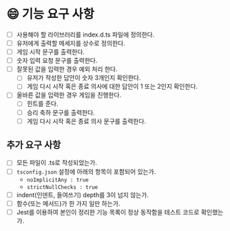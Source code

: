 # 😄 기능 요구 사항

- [ ] 사용해야 할 라이브러리를 index.d.ts 파일에 정의한다.
- [ ] 유저에게 출력할 메세지를 상수로 정의한다.
- [ ] 게임 시작 문구를 출력한다.
- [ ] 숫자 입력 요청 문구를 출력한다.
- [ ] 잘못된 값을 입력한 경우 예외 처리 한다.
  - [ ] 유저가 작성한 답안이 숫자 3개인지 확인한다.
  - [ ] 게임 다시 시작 혹은 종료 의사에 대한 답안이 1 또는 2인지 확인한다.
- [ ] 올바른 값을 입력한 경우 게임을 진행한다.
  - [ ] 힌트를 준다.
  - [ ] 승리 축하 문구를 출력한다.
  - [ ] 게임 다시 시작 혹은 종료 의사 문구를 출력한다.

## 추가 요구 사항

- [ ] 모든 파일이 .ts로 작성되었는가.
- [ ] `tsconfig.json` 설정에 아래의 항목이 포함되어 있는가.
  - `noImplicitAny : true`
  - `strictNullChecks : true`
- [ ] indent(인덴트, 들여쓰기) depth를 3이 넘지 않는가.
- [ ] 함수(또는 메서드)가 한 가지 일만 하는가.
- [ ] Jest를 이용하여 본인이 정리한 기능 목록이 정상 동작함을 테스트 코드로 확인했는가.
